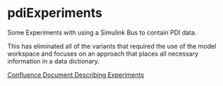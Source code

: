 # pdiExperiments
Some Experiments with using a Simulink Bus to contain PDI data.

This has eliminated all of the variants that required the use of the model 
workspace and focuses on an approach that places all necessary information 
in a data dictionary.

[Confluence Document Describing Experiments](https://merlinlabs.atlassian.net/l/cp/GTaFgJxt)
